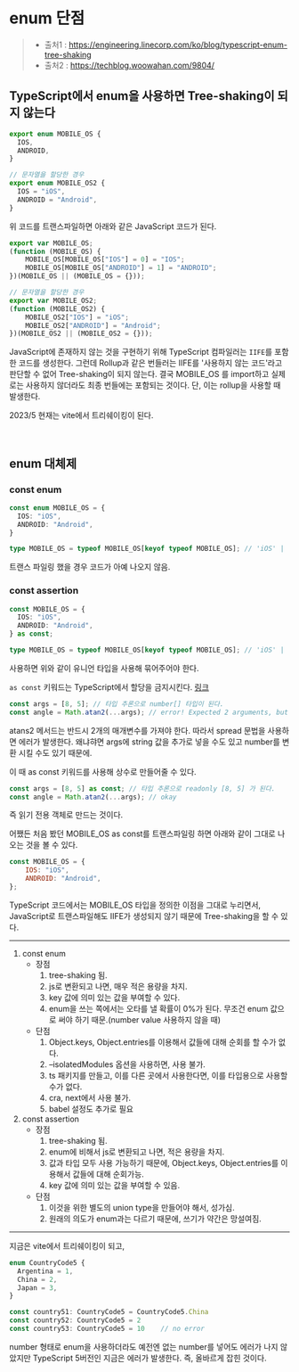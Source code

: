 # enum 단점

> - 출처1 : https://engineering.linecorp.com/ko/blog/typescript-enum-tree-shaking
> - 출처2 : https://techblog.woowahan.com/9804/

## TypeScript에서 enum을 사용하면 Tree-shaking이 되지 않는다

```ts
export enum MOBILE_OS {
  IOS,
  ANDROID,
}

// 문자열을 할당한 경우
export enum MOBILE_OS2 {
  IOS = "iOS",
  ANDROID = "Android",
}
```

위 코드를 트랜스파일하면 아래와 같은 JavaScript 코드가 된다.

```js
export var MOBILE_OS;
(function (MOBILE_OS) {
    MOBILE_OS[MOBILE_OS["IOS"] = 0] = "IOS";
    MOBILE_OS[MOBILE_OS["ANDROID"] = 1] = "ANDROID";
})(MOBILE_OS || (MOBILE_OS = {}));

// 문자열을 할당한 경우
export var MOBILE_OS2;
(function (MOBILE_OS2) {
    MOBILE_OS2["IOS"] = "iOS";
    MOBILE_OS2["ANDROID"] = "Android";
})(MOBILE_OS2 || (MOBILE_OS2 = {}));
```

JavaScript에 존재하지 않는 것을 구현하기 위해 TypeScript 컴파일러는 `IIFE`를 포함한 코드를 생성한다. 그런데 Rollup과 같은 번들러는 IIFE를 '사용하지 않는 코드'라고 판단할 수 없어 Tree-shaking이 되지 않는다. 결국 MOBILE_OS 를 import하고 실제로는 사용하지 않더라도 최종 번들에는 포함되는 것이다. 단, 이는 rollup을 사용할 때 발생한다.

2023/5 현재는 vite에서 트리쉐이킹이 된다.

<br/>

## enum 대체제

### const enum

```ts
const enum MOBILE_OS = {
  IOS: "iOS",
  ANDROID: "Android",
}

type MOBILE_OS = typeof MOBILE_OS[keyof typeof MOBILE_OS]; // 'iOS' | 'Android'
```

트랜스 파일링 했을 경우 코드가 아예 나오지 않음.

### const assertion

```ts
const MOBILE_OS = {
  IOS: "iOS",
  ANDROID: "Android",
} as const;

type MOBILE_OS = typeof MOBILE_OS[keyof typeof MOBILE_OS]; // 'iOS' | 'Android'
```

사용하면 위와 같이 유니언 타입을 사용해 묶어주어야 한다.

`as const` 키워드는 TypeScript에서 할당을 금지시킨다. [링크](https://stackoverflow.com/questions/66993264/what-does-the-as-const-mean-in-typescript-and-what-is-its-use-case)

```ts
const args = [8, 5]; // 타입 추론으로 number[] 타입이 된다.
const angle = Math.atan2(...args); // error! Expected 2 arguments, but got 0 or more.
```

atans2 메서드는 반드시 2개의 매개변수를 가져야 한다. 따라서 spread 문법을 사용하면 에러가 발생한다. 왜냐햐면 args에 string 값을 추가로 넣을 수도 있고 number를 변환 시킬 수도 있기 때문에.

이 때 as const 키워드를 사용해 상수로 만들어줄 수 있다.

```ts
const args = [8, 5] as const; // 타입 추론으로 readonly [8, 5] 가 된다.
const angle = Math.atan2(...args); // okay
```

즉 읽기 전용 객체로 만드는 것이다.

어쨌든 처음 봤던 MOBILE_OS as const를 트랜스파일링 하면 아래와 같이 그대로 나오는 것을 볼 수 있다.

```js
const MOBILE_OS = {
    IOS: "iOS",
    ANDROID: "Android",
};
```

TypeScript 코드에서는 MOBILE_OS 타입을 정의한 이점을 그대로 누리면서, JavaScript로 트랜스파일해도 IIFE가 생성되지 않기 때문에 Tree-shaking을 할 수 있다.

---

1. const enum
   - 장점
     1. tree-shaking 됨.
     2. js로 변환되고 나면, 매우 적은 용량을 차지.
     3. key 값에 의미 있는 값을 부여할 수 있다.
     4. enum을 쓰는 쪽에서는 오타를 낼 확률이 0%가 된다. 무조건 enum 값으로 써야 하기 때문.(number value 사용하지 않을 때)
   - 단점
     1. Object.keys, Object.entries를 이용해서 값들에 대해 순회를 할 수가 없다.
     2. –isolatedModules 옵션을 사용하면, 사용 불가.
     3. ts 패키지를 만들고, 이를 다른 곳에서 사용한다면, 이를 타입용으로 사용할 수가 없다.
     4. cra, next에서 사용 불가.
     5. babel 설정도 추가로 필요
2. const assertion
   - 장점
     1. tree-shaking 됨.
     2. enum에 비해서 js로 변환되고 나면, 적은 용량을 차지.
     3. 값과 타입 모두 사용 가능하기 때문에, Object.keys, Object.entries를 이용해서 값들에 대해 순회가능.
     4. key 값에 의미 있는 값을 부여할 수 있음.
   - 단점
     1. 이것을 위한 별도의 union type을 만들어야 해서, 성가심.
     2. 원래의 의도가 enum과는 다르기 때문에, 쓰기가 약간은 망설여짐.

---

지금은 vite에서 트리쉐이킹이 되고,

```ts
enum CountryCode5 {
  Argentina = 1,
  China = 2,
  Japan = 3,
}

const country51: CountryCode5 = CountryCode5.China
const country52: CountryCode5 = 2
const country53: CountryCode5 = 10    // no error
```

number 형태로 enum을 사용하더라도 예전엔 없는 number를 넣어도 에러가 나지 않았지만 TypeScript 5버전인 지금은 에러가 발생한다. 즉, 올바르게 잡힌 것이다.



















